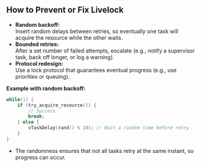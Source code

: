 
## How to Prevent or Fix Livelock

- **Random backoff:**  
  Insert random delays between retries, so eventually one task will acquire the resource while the other waits.
- **Bounded retries:**  
  After a set number of failed attempts, escalate (e.g., notify a supervisor task, back off longer, or log a warning).
- **Protocol redesign:**  
  Use a lock protocol that guarantees eventual progress (e.g., use priorities or queuing).

**Example with random backoff:**

```c
while(1) {
    if (try_acquire_resource()) {
        // Success
        break;
    } else {
        vTaskDelay(rand() % 10); // Wait a random time before retry
    }
}
```
- The randomness ensures that not all tasks retry at the same instant, so progress can occur.